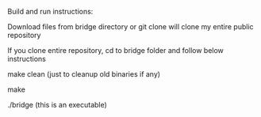 Build and run instructions:

Download files from bridge directory or git clone will clone my entire public repository

If you clone entire repository, cd to bridge folder and follow below instructions

make clean (just to cleanup old binaries if any)

make

./bridge (this is an executable)
